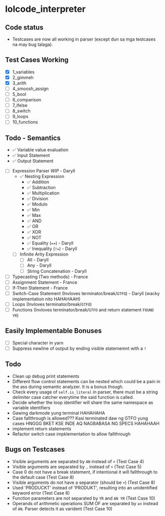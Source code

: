 # lolcode_interpreter

## Code status
- Testcases are now all working in parser (except dun sa mga testcases na may bug talaga).

## Test Cases Working

- [x] 1_variables
- [x] 2_gimmeh
- [x] 3_arith
- [ ] 4_smoosh_assign
- [ ] 5_bool
- [ ] 6_comparison
- [ ] 7_ifelse
- [ ] 8_switch
- [ ] 9_loops
- [ ] 10_functions

## Todo - Semantics
- ✅ Variable value evaluation
- ✅ Input Statement
- ✅ Output Statement
- [ ] Expression Parser *WIP* - Daryll
    - ✅ Nesting Expression 
        - ✅ Addition
        - ✅ Subtraction
        - ✅ Multiplication
        - ✅ Division
        - ✅ Modulo
        - ✅ Min
        - ✅ Max
        - ✅ AND
        - ✅ OR
        - ✅ XOR
        - ✅ NOT
        - ✅ Equality (`==`) - Daryll
        - ✅ Inequality (`!=`) - Daryll
    - [ ] Infinite Arity Expression
        - [ ] All - Daryll
        - [ ] Any - Daryll
        - [ ] String Concatenation - Daryll
- [ ] Typecasting (Two methods) - France
- [ ] Assignment Statement - France
- [ ] If-Then Statement - France
- [ ] Switch-Case Statement (Invloves terminator/break/`GTFO`) - Daryll (wacky implementation nito HAHAHAAH)
- [ ] Loops (Invloves terminator/break/`GTFO`)
- [ ] Functions (Invloves terminator/break/`GTFO` and return statement `FOUND YR`)

## Easily Implementable Bonuses
- [ ] Special character in yarn
- [ ] Suppress newline of output by ending visible statememnt with a `!`

## Todo
- Clean up debug print statements
- Different flow control statements can be nested which could be a pain in the ass during semantic analyzer. It is a bonus though.
- Check every usage of `self.is_literal` in parser, there must be a string delimiter case catcher everytime the said function is called.
- Decide whether the loop identifier will share the same namespace as variable identifiers
- Gawing darkmode yung terminal HAHAHAHA
- Case fallthrough is allowed??? Kasi terminated daw ng GTFO yung cases HNGGG BKET KSE INDE AQ NAGBABASA NG SPECS HAHAHAAH
- implement return statements
- Refactor switch case impklementation to allow fallthrough

## Bugs on Testcases
- Visible arguments are separated by `AN` instead of `+` (Test Case 4)
- Visible arguments are separated by `,` instead of `+` (Test Case 5)
- Case 0 do not have a break statement, if intentional it will fallthrough to the default case (Test Case 8)
- Visible arguments do not have a separator (should be `+`) (Test Case 8)
- Used 'PRODUCKT' instead of 'PRODUKT', resulting into an unidentified keyword error (Test Case 8)
- Function parameters are not separated by `YR` and `AN YR` (Test Case 10)
- Operands of arithmetic operations SUM OF are separated by `an` instead of `AN`. Parser detects it as varident (Test Case 10)